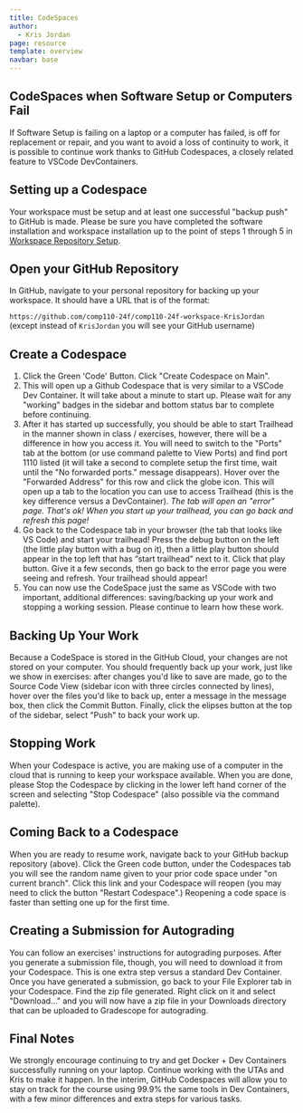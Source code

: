 ```yaml
---
title: CodeSpaces
author:
  - Kris Jordan
page: resource
template: overview
navbar: base
---
```


## CodeSpaces when Software Setup or Computers Fail

If Software Setup is failing on a laptop or a computer has failed, is off for replacement or repair, and you want to avoid a loss of continuity to work, it is possible to continue work thanks to GitHub Codespaces, a closely related feature to VSCode DevContainers.

## Setting up a Codespace

Your workspace must be setup and at least one successful "backup push" to GitHub is made. Please be sure you have completed the software installation and workspace installation up to the point of steps 1 through 5 in [Workspace Repository Setup](/resources/setup/workspace.html).

## Open your GitHub Repository

In GitHub, navigate to your personal repository for backing up your workspace. It should have a URL that is of the format:

`https://github.com/comp110-24f/comp110-24f-workspace-KrisJordan` (except instead of `KrisJordan` you will see your GitHub username)

## Create a Codespace

1. Click the Green 'Code' Button. Click "Create Codespace on Main".
2. This will open up a Github Codespace that is very similar to a VSCode Dev Container. It will take about a minute to start up. Please wait for any "working" badges in the sidebar and bottom status bar to complete before continuing.
3. After it has started up successfully, you should be able to start Trailhead in the manner shown in class / exercises, however, there will be a difference in how you access it. You will need to switch to the "Ports" tab at the bottom (or use command palette to View Ports) and find port 1110 listed (it will take a second to complete setup the first time, wait until the "No forwarded ports." message disappears). Hover over the "Forwarded Address" for this row and click the globe icon. This will open up a tab to the location you can use to access Trailhead (this is the key difference versus a DevContainer). *The tab will open an "error" page. That's ok! When you start up your trailhead, you can go back and refresh this page!*
4. Go back to the Codespace tab in your browser (the tab that looks like VS Code)  and start your trailhead! Press the debug button on the left (the little play button with a bug on it), then a little play button should appear in the top left that has “start trailhead” next to it. Click that play button. Give it a few seconds, then go back to the error page you were seeing and refresh. Your trailhead should appear! 
5. You can now use the CodeSpace just the same as VSCode with two important, additional differences: saving/backing up your work and stopping a working session. Please continue to learn how these work.

## Backing Up Your Work

Because a CodeSpace is stored in the GitHub Cloud, your changes are not stored on your computer. You should frequently back up your work, just like we show in exercises: after changes you'd like to save are made, go to the Source Code View (sidebar icon with three circles connected by lines), hover over the files you'd like to back up, enter a message in the message box, then click the Commit Button. Finally, click the elipses button at the top of the sidebar, select "Push" to back your work up.

## Stopping Work

When your Codespace is active, you are making use of a computer in the cloud that is running to keep your workspace available. When you are done, please Stop the Codespace by clicking in the lower left hand corner of the screen and selecting "Stop Codespace" (also possible via the command palette).

## Coming Back to a Codespace

When you are ready to resume work, navigate back to your GitHub backup repository (above). Click the Green code button, under the Codespaces tab you will see the random name given to your prior code space under "on current branch". Click this link and your Codespace will reopen (you may need to click the button "Restart Codespace".) Reopening a code space is faster than setting one up for the first time.

## Creating a Submission for Autograding

You can follow an exercises' instructions for autograding purposes. After you generate a submission file, though, you will need to download it from your Codespace. This is one extra step versus a standard Dev Container. Once you have generated a submission, go back to your File Explorer tab in your Codespace. Find the zip file generated. Right click on it and select "Download..." and you will now have a zip file in your Downloads directory that can be uploaded to Gradescope for autograding.

## Final Notes

We strongly encourage continuing to try and get Docker + Dev Containers successfully running on your laptop. Continue working with the UTAs and Kris to make it happen. In the interim, GitHub Codespaces will allow you to stay on track for the course using 99.9% the same tools in Dev Containers, with a few minor differences and extra steps for various tasks.